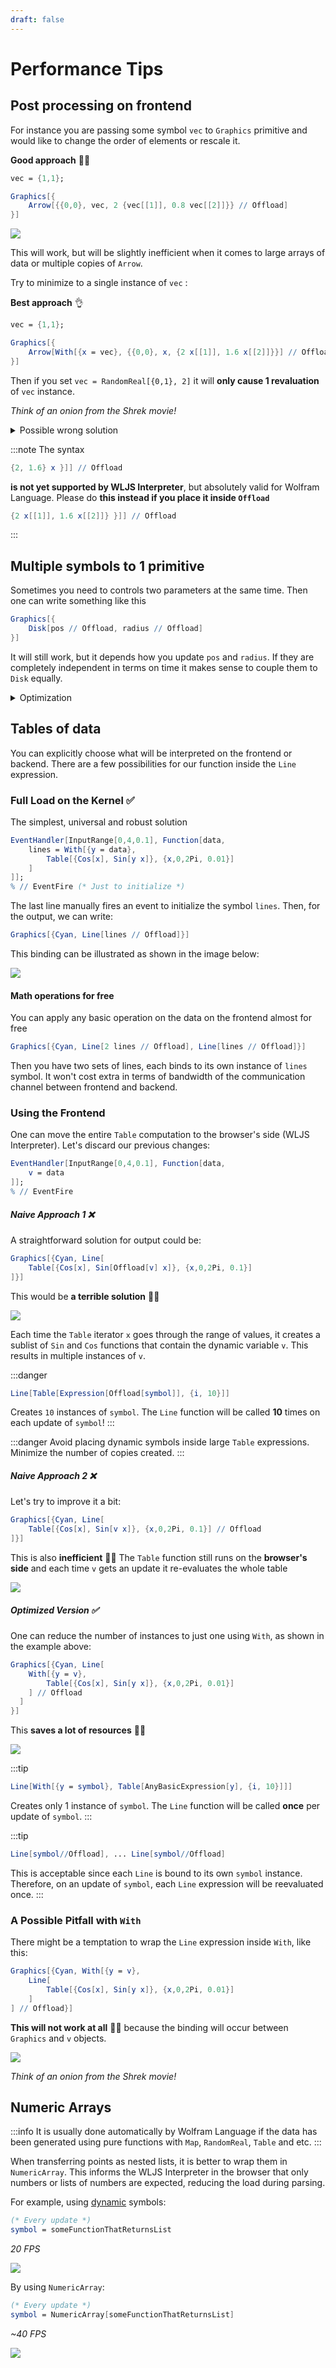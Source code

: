 ```yaml
---
draft: false
---
```


# Performance Tips

## Post processing on frontend
For instance you are passing some symbol `vec` to `Graphics` primitive and would like to change the order of elements or rescale it.

__Good approach__ 👍🏼

```mathematica
vec = {1,1};

Graphics[{
	Arrow[{{0,0}, vec, 2 {vec[[1]], 0.8 vec[[2]]}} // Offload]
}]
```
![](./../../../Screenshot%202025-05-09%20at%2010.10.55.png)

This will work, but will be slightly inefficient when it comes to large arrays of data or multiple copies of `Arrow`. 

Try to minimize to a single instance of `vec` :

__Best approach__ 👌

```mathematica
vec = {1,1};

Graphics[{
	Arrow[With[{x = vec}, {{0,0}, x, {2 x[[1]], 1.6 x[[2]]}}] // Offload]
}]
```

Then if you set `vec = RandomReal[{0,1}, 2]` it will **only cause 1 revaluation** of `vec` instance.

*Think of an onion from the Shrek movie!*

<details>
<summary>Possible wrong solution</summary>

You might try to do the following ❌

```mathematica
Graphics[{
	With[{x = vec}, Arrow[{{0,0}, x, {2 x[[1]], 1.6 x[[2]]}}]] // Offload
}]
```

It won't work, since the binding between `vec` and `Arrow` isn't possible. `Arrow` simply does not see its outer expressions.

</details>

:::note
The syntax 

```mathematica
{2, 1.6} x }]] // Offload
```

**is not yet supported by WLJS Interpreter**, but absolutely valid for Wolfram Language. Please do **this instead if you place it inside `Offload`**

```mathematica
{2 x[[1]], 1.6 x[[2]]} }]] // Offload
```

:::

## Multiple symbols to 1 primitive
Sometimes you need to controls two parameters at the same time. Then one can write something like this 

```mathematica
Graphics[{
	Disk[pos // Offload, radius // Offload]
}]
```

It will still work, but it depends how you update `pos` and `radius`. If they are completely independent in terms on time it makes sense to couple them to `Disk` equally.

<details>
<summary>Optimization</summary>

However, if you always update `pos` and `radius` **at the same time**, you might rewrite it as follows ✅

```mathematica
Graphics[{
	Disk[pos // Offload, Offload[radius, "Static"->True]]
}]
```

It might be misleading, but here setting a new value to `radius` won't cause re-evaluation of `Disk`. Then you can update two as

```mathematica
radius = newRadius; (* only sync *)
pos = newPos; (* sync + re-evalaution of Disk *)
```

Here order matters, if you flip it `Disk` might still use `radius` values from the previous update (1 step lagging behind `pos`). 

</details>

## Tables of data
You can explicitly choose what will be interpreted on the frontend or backend. There are a few possibilities for our function inside the `Line` expression.

### Full Load on the Kernel ✅
The simplest, universal and robust solution

```mathematica
EventHandler[InputRange[0,4,0.1], Function[data, 
	lines = With[{y = data}, 
		Table[{Cos[x], Sin[y x]}, {x,0,2Pi, 0.01}]
	]
]];
% // EventFire (* Just to initialize *)
```

The last line manually fires an event to initialize the symbol `lines`. Then, for the output, we can write:

```mathematica
Graphics[{Cyan, Line[lines // Offload]}]
```

This binding can be illustrated as shown in the image below:

![](../../../imgs/dynEx1.excalidraw.svg)

#### Math operations for free
You can apply any basic operation on the data on the frontend almost for free

```mathematica
Graphics[{Cyan, Line[2 lines // Offload], Line[lines // Offload]}]
```

Then you have two sets of lines, each binds to its own instance of `lines` symbol. It won't cost extra in terms of bandwidth of the communication channel between frontend and backend.

### Using the Frontend
One can move the entire `Table` computation to the browser's side (WLJS Interpreter). Let's discard our previous changes:

```mathematica
EventHandler[InputRange[0,4,0.1], Function[data, 
	v = data
]];
% // EventFire
```

##### Naive Approach 1 ❌
A straightforward solution for output could be:

```mathematica
Graphics[{Cyan, Line[
	Table[{Cos[x], Sin[Offload[v] x]}, {x,0,2Pi, 0.1}]
]}]
```

This would be __a terrible solution__ 👎🏼  

![](../../../imgs/dynEx2.excalidraw.svg)

Each time the `Table` iterator `x` goes through the range of values, it creates a sublist of `Sin` and `Cos` functions that contain the dynamic variable `v`. This results in multiple instances of `v`.

:::danger

```mathematica
Line[Table[Expression[Offload[symbol]], {i, 10}]]
```
Creates `10` instances of `symbol`. The `Line` function will be called __10__ times on each update of `symbol`!
:::

:::danger
Avoid placing dynamic symbols inside large `Table` expressions. Minimize the number of copies created.
:::

##### Naive Approach 2 ❌
Let's try to improve it a bit:

```mathematica
Graphics[{Cyan, Line[
	Table[{Cos[x], Sin[v x]}, {x,0,2Pi, 0.1}] // Offload
]}]
```

This is also __inefficient__ 👎🏼  The `Table` function still runs on the __browser's side__ and each time `v` gets an update it re-evaluates the whole table

![](../../../imgs/dynEx3.excalidraw.svg)

##### Optimized Version ✅
One can reduce the number of instances to just one using `With`, as shown in the example above:

```mathematica
Graphics[{Cyan, Line[
	With[{y = v}, 
		Table[{Cos[x], Sin[y x]}, {x,0,2Pi, 0.01}]
	] // Offload
  ]
}]
```

This __saves a lot of resources__ 👍🏼  

![](../../../imgs/dynEx4.excalidraw.svg)

:::tip
```mathematica
Line[With[{y = symbol}, Table[AnyBasicExpression[y], {i, 10}]]]
```
Creates only 1 instance of `symbol`. The `Line` function will be called __once__ per update of `symbol`.
:::

:::tip
```mathematica
Line[symbol//Offload], ... Line[symbol//Offload]
```
This is acceptable since each `Line` is bound to its own `symbol` instance. Therefore, on an update of `symbol`, each `Line` expression will be reevaluated once.
:::


### A Possible Pitfall with `With`
There might be a temptation to wrap the `Line` expression inside `With`, like this:

```mathematica
Graphics[{Cyan, With[{y = v}, 
	Line[
		Table[{Cos[x], Sin[y x]}, {x,0,2Pi, 0.01}]
	]
] // Offload}]
```

__This will not work at all__ 👎🏼 because the binding will occur between `Graphics` and `v` objects.

![](../../../imgs/dynEx5.excalidraw.svg)

*Think of an onion from the Shrek movie!*

## Numeric Arrays
:::info
It is usually done automatically by Wolfram Language if the data has been generated using pure functions with `Map`, `RandomReal`, `Table` and etc.
:::

When transferring points as nested lists, it is better to wrap them in `NumericArray`. This informs the WLJS Interpreter in the browser that only numbers or lists of numbers are expected, reducing the load during parsing.

For example, using [dynamic](frontend/Reference/Interpreter/Offload.md) symbols:

```mathematica
(* Every update *)
symbol = someFunctionThatReturnsList
```

*20 FPS*

![](./../../../No%20Numeric%20Array.gif)

By using `NumericArray`:

```mathematica
(* Every update *)
symbol = NumericArray[someFunctionThatReturnsList]
```

*~40 FPS*

![](./../../../NumericArray%20video.gif)